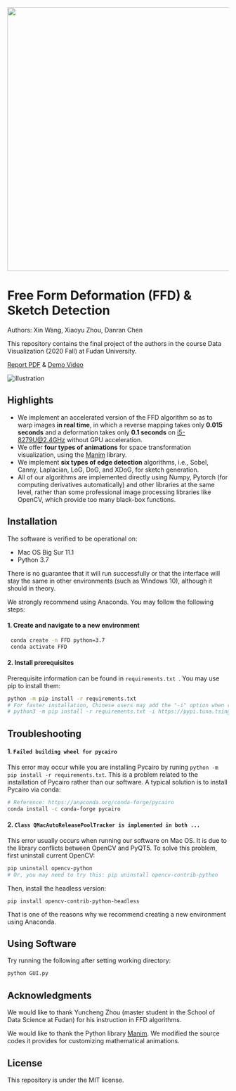 <img src="README.assets/GUI_image.png" width = "600" alt="" align=center />

# Free Form Deformation (FFD) & Sketch Detection

Authors: Xin Wang, Xiaoyu Zhou, Danran Chen

This repository contains the final project of the authors in the course Data Visualization (2020 Fall) at Fudan University.

[Report PDF](https://github.com/lsDrizzle/FreeFormDeformation-SketchDetection/blob/main/%E5%9B%BE%E5%83%8F%E5%AE%9E%E6%97%B6%E9%9D%9E%E5%88%9A%E6%80%A7%E5%BD%A2%E5%8F%98%E5%92%8C%E8%8D%89%E5%9B%BE%E7%94%9F%E6%88%90.pdf)   &   [Demo Video](https://github.com/lsDrizzle/FreeFormDeformation-SketchDetection/blob/main/GUI%E6%BC%94%E7%A4%BA.mov)

![illustration](https://github.com/wxdrizzle/FreeFormDeformation-SketchDetection/blob/f7d3a33d256ff3b6ebd0049e5bc7c672182c687a/illustration.gif)

## Highlights

- We implement an accelerated version of the FFD algorithm so as to warp images **in real time**, in which a reverse mapping takes only **0.015 seconds** and a deformation takes only **0.1 seconds** on i5-8279U@2.4GHz without GPU acceleration.
- We offer **four types of animations** for space transformation visualization, using the [Manim](https://github.com/3b1b/manim) library.
- We implement **six types of edge detection** algorithms, i.e., Sobel, Canny, Laplacian, LoG, DoG, and XDoG, for sketch generation.
- All of our algorithms are implemented directly using Numpy, Pytorch (for computing derivatives automatically) and other libraries at the same level, rather than some professional image processing libraries like OpenCV, which provide too many black-box functions.

## Installation

The software is verified to be operational on: 

- Mac OS Big Sur 11.1 
- Python 3.7

There is no guarantee that it will run successfully or that the interface will stay the same in other environments (such as Windows 10), although it should in theory.

We strongly recommend using Anaconda. You may follow the following steps:

#### 1. Create and navigate to a new environment

```bash
 conda create -n FFD python=3.7
 conda activate FFD
```

#### 2. Install prerequisites

Prerequisite information can be found in `requirements.txt `. You may use pip to install them:

```bash
python -m pip install -r requirements.txt
# For faster installation, Chinese users may add the "-i" option when runing pip:
# python3 -m pip install -r requirements.txt -i https://pypi.tuna.tsinghua.edu.cn/simple
```

## Troubleshooting

#### 1. `Failed building wheel for pycairo`

This error may occur while you are installing Pycairo by runing `python -m pip install -r requirements.txt`. This is a problem related to the installation of Pycairo rather than our software. A typical solution is to install Pycairo via conda:

```bash
# Reference: https://anaconda.org/conda-forge/pycairo
conda install -c conda-forge pycairo
```

#### 2. `Class QMacAutoReleasePoolTracker is implemented in both ...`

This error usually occurs when running our software on Mac OS. It is due to the library conflicts between OpenCV and PyQT5. To solve this problem, first uninstall current OpenCV:

```bash
pip uninstall opencv-python
# Or, you may need to try this: pip uninstall opencv-contrib-python
```

Then, install the headless version:

```
pip install opencv-contrib-python-headless
```

That is one of the reasons why we recommend creating a new environment using Anaconda.

## Using Software

Try running the following after setting working directory:
```sh
python GUI.py
```
## Acknowledgments

We would like to thank Yuncheng Zhou (master student in the School of Data Science at Fudan) for his instruction in FFD algorithms.

We would like to thank the Python library [Manim](https://github.com/3b1b/manim). We modified the source codes it provides for customizing mathematical animations.

## License

This repository is under the MIT license.
